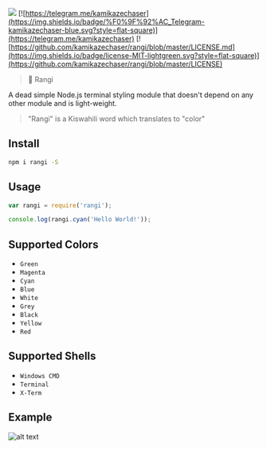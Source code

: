 [![](https://img.shields.io/npm/dt/rangi.svg?style=flat-square)](https://www.npmjs.com/package/rangi)
[![https://telegram.me/kamikazechaser](https://img.shields.io/badge/%F0%9F%92%AC_Telegram-kamikazechaser-blue.svg?style=flat-square)](https://telegram.me/kamikazechaser)
[![https://github.com/kamikazechaser/rangi/blob/master/LICENSE.md](https://img.shields.io/badge/license-MIT-lightgreen.svg?style=flat-square)](https://github.com/kamikazechaser/rangi/blob/master/LICENSE)
> 🎨 Rangi

A dead simple Node.js terminal styling module that doesn't depend on any other module and is light-weight.

> "Rangi" is a Kiswahili word which translates to "color"

## Install

```bash
npm i rangi -S
```
## Usage

```javascript
var rangi = require('rangi');

console.log(rangi.cyan('Hello World!'));
```

## Supported Colors

 - `Green`
 - `Magenta`
 - `Cyan`
 - `Blue`
 - `White`
 - `Grey`
 - `Black`
 - `Yellow`
 - `Red`
 
 
## Supported Shells

 - `Windows CMD`
 - `Terminal`
 - `X-Term`
 

## Example 

![alt text](http://i.cubeupload.com/GAyb4n.jpg "Example")


